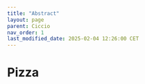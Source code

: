 ```yaml
---
title: "Abstract"
layout: page
parent: Ciccio
nav_order: 1
last_modified_date: 2025-02-04 12:26:00 CET
---
```


# Pizza
